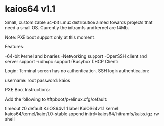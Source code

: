 kaios64 v1.1
============

Small, customizable 64-bit Linux distribution aimed towards projects that need a small OS. Currently the initramfs and kernel are 14Mb.

Note:
PXE boot support only at this moment.

Features:

-64-bit Kernel and binaries
-Networking support
-OpenSSH client and server support
-udhcpc support (Busybox DHCP Client)

Login:
Terminal screen has no authentication. SSH login authentication:

username: root
password: kaios

PXE Boot Instructions:

Add the following to /tftpboot/pxelinux.cfg/default:

timeout 20
default KaiOS64v1.1
label KaiOS64v1.1
kernel kaios64/kernel/kaios1.0-stable
append initrd=kaios64/initramfs/kaios.igz rw shell
